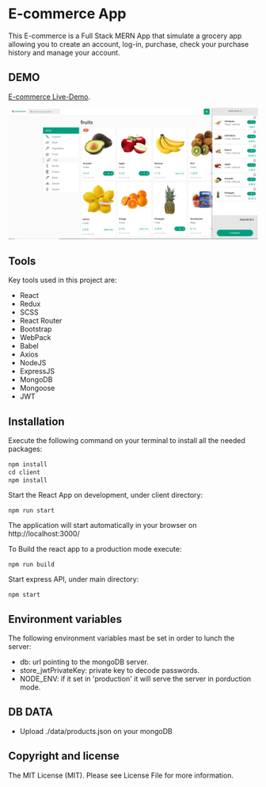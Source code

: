 # E-commerce App
This E-commerce is a Full Stack MERN App that simulate a grocery app allowing you to create an account, log-in, purchase, check your purchase history and manage your account.

DEMO  
----  
[E-commerce Live-Demo](https://e-commerce-mernapp.herokuapp.com/).

![Texto alternativo](/capture.png)

Tools
-----
Key tools used in this project are:
- React
- Redux
- SCSS
- React Router
- Bootstrap
- WebPack
- Babel
- Axios
- NodeJS
- ExpressJS
- MongoDB
- Mongoose
- JWT

Installation  
------------  
Execute the following command on your terminal to install all the needed packages:  

    npm install  
    cd client
    npm install

Start the React App on development, under client directory:  

    npm run start

The application will start automatically in your browser on http://localhost:3000/

To Build the react app to a production mode execute:  

    npm run build

Start express API, under main directory:

    npm start

Environment variables  
------------  
The following environment variables mast be set in order to lunch the server:
- db: url pointing to the mongoDB server.
- store_jwtPrivateKey: private key to decode passwords.
- NODE_ENV: if it set in 'production' it will serve the server in porduction mode.

DB DATA
------------
- Upload ./data/products.json on your mongoDB

Copyright and license  
---------------------  

The MIT License (MIT). Please see License File for more information.
